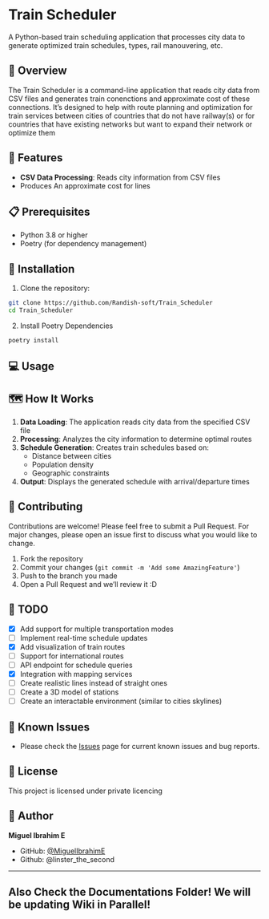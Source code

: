 # Train Scheduler

A Python-based train scheduling application that processes city data to generate optimized train schedules, types, rail manouvering, etc.

## 🚂 Overview

The Train Scheduler is a command-line application that reads city data from CSV files and generates train conenctions and approximate cost of these connections. It’s designed to help with route planning and optimization for train services between cities of countries that do not have railway(s) or for countries that have existing networks but want to expand their network or optimize them

## 🔧 Features

- **CSV Data Processing**: Reads city information from CSV files
- Produces An approximate cost for lines

## 📋 Prerequisites

- Python 3.8 or higher
- Poetry (for dependency management)

## 🚀 Installation

1. Clone the repository:

```bash
git clone https://github.com/Randish-soft/Train_Scheduler
cd Train_Scheduler
```

2. Install Poetry Dependencies

```bash
poetry install
```

## 💻 Usage

## 🗺️ How It Works

1. **Data Loading**: The application reads city data from the specified CSV file
2. **Processing**: Analyzes the city information to determine optimal routes
3. **Schedule Generation**: Creates train schedules based on:
    - Distance between cities
    - Population density
    - Geographic constraints
4. **Output**: Displays the generated schedule with arrival/departure times

## 🤝 Contributing

Contributions are welcome! Please feel free to submit a Pull Request. For major changes, please open an issue first to discuss what you would like to change.

1. Fork the repository
2. Commit your changes (`git commit -m 'Add some AmazingFeature'`)
3. Push to the branch you made
4. Open a Pull Request and we’ll review it :D 

## 📝 TODO

- [x]  Add support for multiple transportation modes
- [ ]  Implement real-time schedule updates
- [x]  Add visualization of train routes
- [ ]  Support for international routes
- [ ]  API endpoint for schedule queries
- [x]  Integration with mapping services
- [ ]  Create realistic lines instead of straight ones
- [ ]  Create a 3D model of stations
- [ ]  Create an interactable environment (similar to cities skylines)

## 🐛 Known Issues

- Please check the [Issues](https://github.com/MiguelIbrahimE/Train_Scheduler/issues) page for current known issues and bug reports.

## 📄 License

This project is licensed under private licencing

## 👤 Author

**Miguel Ibrahim E**

- GitHub: [@MiguelIbrahimE](https://github.com/MiguelIbrahimE)
- Github: @linster_the_second

---

## Also Check the Documentations Folder! We will be updating Wiki in Parallel!

